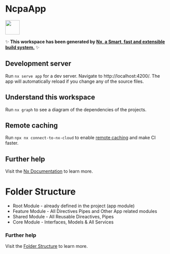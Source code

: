 # NcpaApp

<a alt="Nx logo" href="https://nx.dev" target="_blank" rel="noreferrer"><img src="https://raw.githubusercontent.com/nrwl/nx/master/images/nx-logo.png" width="45"></a>

✨ **This workspace has been generated by [Nx, a Smart, fast and extensible build system.](https://nx.dev)** ✨

## Development server

Run `nx serve app` for a dev server. Navigate to http://localhost:4200/. The app will automatically reload if you change any of the source files.

## Understand this workspace

Run `nx graph` to see a diagram of the dependencies of the projects.

## Remote caching

Run `npx nx connect-to-nx-cloud` to enable [remote caching](https://nx.app) and make CI faster.

## Further help

Visit the [Nx Documentation](https://nx.dev) to learn more.

# Folder Structure

- Root Module - already defined in the project (app module)
- Feature Module - All Directives Pipes and Other App related modules
- Shared Module - All Reusable Direactives, Pipes
- Core Module -  Interfaces, Models & All Services 

### Further help

Visit the [Folder Structure]([https://nx.dev](https://www.telerik.com/blogs/angular-basics-tips-structuring-angular-project)) to learn more.
